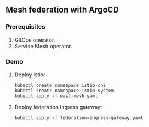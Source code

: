 ## Mesh federation with ArgoCD

### Prerequisites

1. GitOps operator.
2. Service Mesh operator.

### Demo

1. Deploy Istio:

    ```shell
    kubectl create namespace istio-cni
    kubectl create namespace istio-system
    kubectl apply -f east-mesh.yaml
    ```

1. Deploy federation ingress gateway:

   ```shell
   kubectl apply -f federation-ingress-gateway.yaml
   ```
